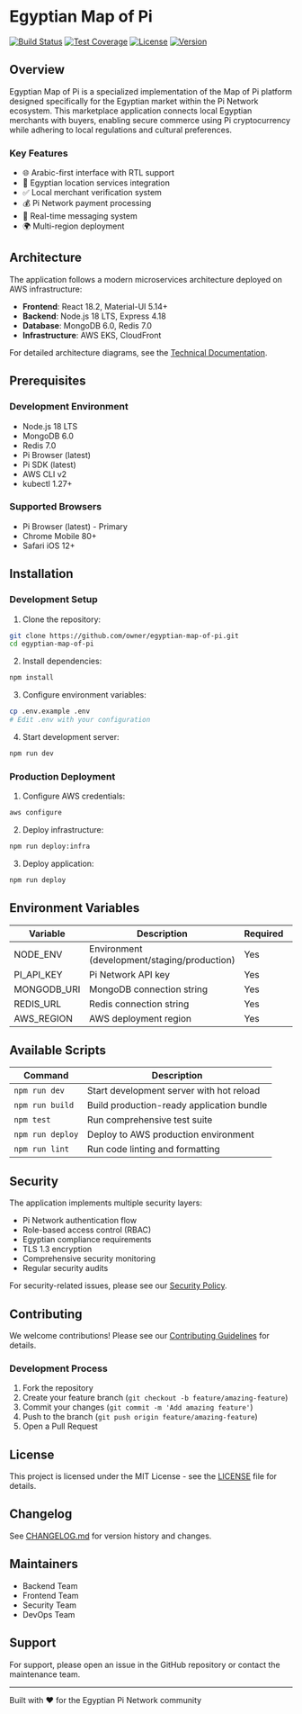 # Egyptian Map of Pi

[![Build Status](https://github.com/owner/repo/actions/workflows/main.yml/badge.svg)](https://github.com/owner/repo/actions/workflows/main.yml)
[![Test Coverage](https://codecov.io/gh/owner/repo/branch/main/graph/badge.svg)](https://codecov.io/gh/owner/repo)
[![License](https://img.shields.io/badge/License-MIT-blue.svg)](LICENSE)
[![Version](https://img.shields.io/badge/Version-1.0.0-green.svg)](CHANGELOG.md)

## Overview

Egyptian Map of Pi is a specialized implementation of the Map of Pi platform designed specifically for the Egyptian market within the Pi Network ecosystem. This marketplace application connects local Egyptian merchants with buyers, enabling secure commerce using Pi cryptocurrency while adhering to local regulations and cultural preferences.

### Key Features

- 🌐 Arabic-first interface with RTL support
- 📍 Egyptian location services integration
- ✅ Local merchant verification system
- 💰 Pi Network payment processing
- 💬 Real-time messaging system
- 🌍 Multi-region deployment

## Architecture

The application follows a modern microservices architecture deployed on AWS infrastructure:

- **Frontend**: React 18.2, Material-UI 5.14+
- **Backend**: Node.js 18 LTS, Express 4.18
- **Database**: MongoDB 6.0, Redis 7.0
- **Infrastructure**: AWS EKS, CloudFront

For detailed architecture diagrams, see the [Technical Documentation](docs/technical-specs.md).

## Prerequisites

### Development Environment

- Node.js 18 LTS
- MongoDB 6.0
- Redis 7.0
- Pi Browser (latest)
- Pi SDK (latest)
- AWS CLI v2
- kubectl 1.27+

### Supported Browsers

- Pi Browser (latest) - Primary
- Chrome Mobile 80+
- Safari iOS 12+

## Installation

### Development Setup

1. Clone the repository:
```bash
git clone https://github.com/owner/egyptian-map-of-pi.git
cd egyptian-map-of-pi
```

2. Install dependencies:
```bash
npm install
```

3. Configure environment variables:
```bash
cp .env.example .env
# Edit .env with your configuration
```

4. Start development server:
```bash
npm run dev
```

### Production Deployment

1. Configure AWS credentials:
```bash
aws configure
```

2. Deploy infrastructure:
```bash
npm run deploy:infra
```

3. Deploy application:
```bash
npm run deploy
```

## Environment Variables

| Variable | Description | Required | Default |
|----------|-------------|----------|---------|
| NODE_ENV | Environment (development/staging/production) | Yes | development |
| PI_API_KEY | Pi Network API key | Yes | - |
| MONGODB_URI | MongoDB connection string | Yes | - |
| REDIS_URL | Redis connection string | Yes | - |
| AWS_REGION | AWS deployment region | Yes | me-south-1 |

## Available Scripts

| Command | Description |
|---------|-------------|
| `npm run dev` | Start development server with hot reload |
| `npm run build` | Build production-ready application bundle |
| `npm test` | Run comprehensive test suite |
| `npm run deploy` | Deploy to AWS production environment |
| `npm run lint` | Run code linting and formatting |

## Security

The application implements multiple security layers:

- Pi Network authentication flow
- Role-based access control (RBAC)
- Egyptian compliance requirements
- TLS 1.3 encryption
- Comprehensive security monitoring
- Regular security audits

For security-related issues, please see our [Security Policy](SECURITY.md).

## Contributing

We welcome contributions! Please see our [Contributing Guidelines](CONTRIBUTING.md) for details.

### Development Process

1. Fork the repository
2. Create your feature branch (`git checkout -b feature/amazing-feature`)
3. Commit your changes (`git commit -m 'Add amazing feature'`)
4. Push to the branch (`git push origin feature/amazing-feature`)
5. Open a Pull Request

## License

This project is licensed under the MIT License - see the [LICENSE](LICENSE) file for details.

## Changelog

See [CHANGELOG.md](CHANGELOG.md) for version history and changes.

## Maintainers

- Backend Team
- Frontend Team
- Security Team
- DevOps Team

## Support

For support, please open an issue in the GitHub repository or contact the maintenance team.

---

Built with ❤️ for the Egyptian Pi Network community